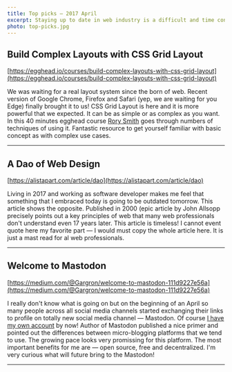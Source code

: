```yaml
---
title: Top picks — 2017 April
excerpt: Staying up to date in web industry is a difficult and time consuming task. I would like to share with you my top finds from the past month.
photo: top-picks.jpg
---
```


## Build Complex Layouts with CSS Grid Layout

[https://egghead.io/courses/build-complex-layouts-with-css-grid-layout](https://egghead.io/courses/build-complex-layouts-with-css-grid-layout)

We was waiting for a real layout system since the born of web. Recent version of Google Chrome, Firefox and Safari (yep, we are waiting for you Edge) finally brought it to us! CSS Grid Layout is here and it is more powerful that we expected. It can be as simple or as complex as you want. In this 40 minutes egghead course [Rory Smith](https://twitter.com/alan0buchanan) goes through numbers of techniques of using it. Fantastic resource to get yourself familiar with basic concept as with complex use cases.

- - -

## A Dao of Web Design

[https://alistapart.com/article/dao](https://alistapart.com/article/dao)

Living in 2017 and working as software developer makes me feel that something that I embraced today is going to be outdated tomorrow. This article shows the opposite. Published in 2000 (epic article by John Allsopp precisely points out a key principles of web that many web professionals don't understand even 17 years later. This article is timeless! I cannot event quote here my favorite part — I would must copy the whole article here. It is just a mast read for al web professionals.

- - -

## Welcome to Mastodon

[https://medium.com/@Gargron/welcome-to-mastodon-111d9227e56a](https://medium.com/@Gargron/welcome-to-mastodon-111d9227e56a)

I really don't know what is going on but on the beginning of an April so many people across all social media channels started exchanging their links to profile on totally new social media channel — Mastodon. Of course [I have my own account](https://mastodon.social/@pawelgrzybek) by now! Author of Mastodon published a nice primer and pointed out the differences between micro-blogging platforms that we tend to use. The growing pace looks very promissing for this platform. The most important benefits for me are — open source, free and decentralized. I'm very curious what will future bring to the Mastodon!


- - -

